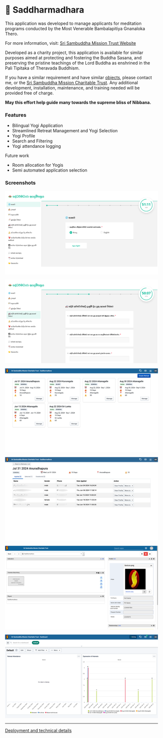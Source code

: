 # 🪷 Saddharmadhara

This application was developed to manage applicants for meditation programs conducted by the Most Venerable Bambalapitiya Gnanaloka Thero.

For more information, visit: [Sri Sambuddha Mission Trust Website](https://srisambuddhamission.org/saddharmadhara/)

Developed as a charity project, this application is available for similar purposes aimed at protecting and fostering the Buddha Sasana, and preserving the pristine teachings of the Lord Buddha as enshrined in the Pali Tipitaka of Theravada Buddhism.

If you have a similar requirement and have similar [objects](https://srisambuddhamission.org/objects-of-the-trust/), please contact me, or the [Sri Sambuddha Mission Charitable Trust](https://srisambuddhamission.org/contact/). Any additional development, installation, maintenance, and training needed will be provided free of charge.

**May this effort help guide many towards the supreme bliss of Nibbana.**

### Features

- Bilingual Yogi Application
- Streamlined Retreat Management and Yogi Selection
- Yogi Profile
- Search and Filtering
- Yogi attendance logging

Future work

- Room allocation for Yogis
- Semi automated application selection

### Screenshots

![Saddharmadhara application language selection screen](docs/screenshots/application_language.png)

![Saddharmadhara application ](docs/screenshots/application.png)

![Saddharmadhara retreat management](docs/screenshots/retreat_managment.png)

![Saddharmadhara retreat screen](docs/screenshots/applicants.png)

![Yogi Profile](docs/screenshots/yogi_profile.png)

![Dashboard](docs/screenshots/dashboard.png)

---

[Deployment and technical details](docs/deployment/README.md)
